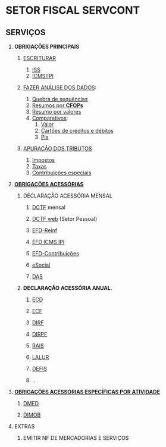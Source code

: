 # SETOR FISCAL SERVCONT

## **SERVIÇOS**

 1. **OBRIGAÇÕES PRINCIPAIS**
    1. [ESCRITURAR](./escriturar/index.html)
       1. [ISS](./escriturar/iss.html)
       2. [ICMS/IPI](./escriturar/icms_e_ipi.html)

    2. [FAZER ANÁLISE DOS DADOS](./fazer_analise_dos_dados/index.html):
       1. [Quebra de sequências](./fazer_analise_dos_dados/quebra_de_sequencias.html)
       2. [Resumos por **CFOPs**](./fazer_analise_dos_dados/resumos_por_cfops.html)
       3. [Resumo por valores](./fazer_analise_dos_dados/resumo_por_valores.html)
       4. [Comparativos](./fazer_analise_dos_dados/comparativos/index.html):
          1. [Valor](./fazer_analise_dos_dados/comparativos/valor.html)
          2. [Cartões de créditos e débitos](./fazer_analise_dos_dados/comparativos/cartoes_de_creditos_e_debitos.html)
          3. [Pix](./fazer_analise_dos_dados/comparativos/pix.html)

    3. [APURAÇÃO DOS TRIBUTOS](./apuracao_dos_tributos/index.html)
       1. [Impostos](./apuracao_dos_tributos/impostos/index.html)
       2. [Taxas](./apuracao_dos_tributos/taxas/index.html)
       3. [Contribuições especiais](https://pt.wikipedia.org/wiki/Contribui%C3%A7%C3%A3o_especial)

 2. [**OBRIGAÇÕES ACESSÓRIAS**](https://www.crcsc.org.br/noticia/view/5897)
    1. DECLARAÇÃO ACESSÓRIA MENSAL
       1. [DCTF](https://www.gov.br/pt-br/servicos/declarar-debitos-e-creditos-tributarios-federais) mensal
       2. [DCTF web](https://www.gov.br/receitafederal/pt-br/centrais-de-conteudo/publicacoes/manuais/manual-dctfweb/manual-de-orientacao-da-dctfweb-2022#:~:text=DCTFWeb%20%C3%A9%20a%20Declara%C3%A7%C3%A3o%20de,de%20contribui%C3%A7%C3%B5es%20destinadas%20a%20terceiros.) (Setor Pessoal)

       3. [EFD-Reinf](http://sped.rfb.gov.br/projeto/show/1196)
       4. [EFD ICMS IPI](http://sped.rfb.gov.br/projeto/show/274)
       5. [EFD-Contribuições](http://sped.rfb.gov.br/projeto/show/268)
       6. [eSocial](http://sped.rfb.gov.br/projeto/show/1048)
       7. [DAS](https://www.gov.br/empresas-e-negocios/pt-br/empreendedor/servicos-para-mei/pagamento-de-contribuicao-mensal/o-que-voce-precisa-saber-sobre-o-das-1)

    2. **DECLARAÇÃO ACESSÓRIA ANUAL**.
       1. [ECD](http://sped.rfb.gov.br/pagina/show/499)
       2. [ECF](http://sped.rfb.gov.br/pagina/show/1285)
       3. [DIRF](https://www.gov.br/receitafederal/pt-br/assuntos/orientacao-tributaria/declaracoes-e-demonstrativos/dirf)
       4. [DIRPF](https://catolicasc.org.br/faq/o-que-e-dirpf-declaracao-de-imposto-de-renda-de-pessoa-fisica-ou-negativa-da-declaracao-de-ir/)
       5. [RAIS](http://www.rais.gov.br/sitio/sobre.jsf)
       6. [LALUR](https://www.jornalcontabil.com.br/lalur-livro-de-apuracao-do-lucro-real-o-que-e-e-para-que-serve/)
       7. [DEFIS](https://crcms.org.br/defis-o-que-e-qual-sua-funcao-e-quem-deve-declarar/)

       8. ..
 3. [**OBRIGAÇÕES ACESSÓRIAS ESPECÍFICAS POR ATIVIDADE**](https://www.jornalcontabil.com.br/obrigacoes-acessorias-conhecaquais-sao-e-mantenha-as-contas-da-sua-empresa-em-dia/)
    1. [DMED](https://www.gov.br/receitafederal/pt-br/assuntos/orientacao-tributaria/declaracoes-e-demonstrativos/dmed/dmed-declaracao-de-servicos-medicos-e-de-saude)

    2. [DIMOB](https://www.gov.br/receitafederal/pt-br/assuntos/orientacao-tributaria/declaracoes-e-demonstrativos/dimob)

 4. EXTRAS
    1. EMITIR NF DE MERCADORIAS E SERVIÇOS
